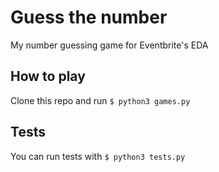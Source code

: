 # Guess the number 

My number guessing game for Eventbrite's EDA

## How to play

Clone this repo and run ```$ python3 games.py```

## Tests

You can run tests with ```$ python3 tests.py```

